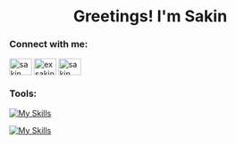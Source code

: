 <h1 align="center">Greetings! I'm Sakin</h1>


<h3 align="left">Connect with me:</h3>
<p align="left">
<a href="https://www.linkedin.com/in/sakin-islam-3a6a1029b/" target="blank"><img align="center" src="https://raw.githubusercontent.com/rahuldkjain/github-profile-readme-generator/master/src/images/icons/Social/linked-in-alt.svg" alt="sakin islam" height="30" width="40" /></a>
<a href="https://fb.com/ex sakin" target="blank"><img align="center" src="https://raw.githubusercontent.com/rahuldkjain/github-profile-readme-generator/master/src/images/icons/Social/facebook.svg" alt="ex sakin" height="30" width="40" /></a>
<a href="https://discord.gg/sakin islam" target="blank"><img align="center" src="https://raw.githubusercontent.com/rahuldkjain/github-profile-readme-generator/master/src/images/icons/Social/discord.svg" alt="sakin islam" height="30" width="40" /></a>
</p>

<h3 align="left">Tools:</h3>

[![My Skills](https://skillicons.dev/icons?i=js,ts,golang,nodejs,express,aws,docker,vue,pinia,tailwind,jenkins,ubuntu,mysql,mongo,&theme=light)](https://skillicons.dev#gh-dark-mode-only)

[![My Skills](https://skillicons.dev/icons?i=js,ts,golang,nodejs,express,aws,docker,vue,pinia,tailwind,jenkins,ubuntu,mysql,mongo&theme=dark)](https://skillicons.dev#gh-light-mode-only)
